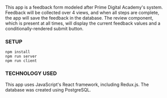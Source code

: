 This app is a feedback form modeled after Prime Digital Academy's system. Feedback will be collected over 4 views, and when all steps are complete, the app will save the feedback in the database. The review component, which is present at all times, will display the current feedback values and a conditionally-rendered submit button. 

### SETUP

```
npm install
npm run server
npm run client
```

### TECHNOLOGY USED

This app uses JavaScript's React framework, including Redux.js. The database was created using PostgreSQL.
